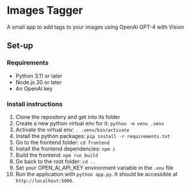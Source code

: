 # Images Tagger
A small app to add tags to your images using OpenAI GPT-4 with Vision

## Set-up
### Requirements
- Python 3.11 or later
- Node.js 20 or later
- An OpenAI key

### Install instructions
1. Clone the repository and get into its folder
2. Create a new python virtual env for it: `python -m venv .venv`
3. Activate the virtual env: `. .venv/bin/activate`
4. Install the python packages: `pip install -r requirements.txt`
5. Go to the frontend folder: `cd frontend`
6. Install the frontend dependencies: `npm i`
7. Build the frontend: `npm run build`
8. Go back to the root folder: `cd ..`
9. Set your OPEN_AI_API_KEY environment variable in the `.env` file
10. Run the application with `python app.py`. It should be accessible at `http://localhost:5000`.

